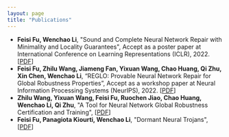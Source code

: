 ```yaml
---
layout: page
title: "Publications"
---
```


* **Feisi Fu, Wenchao Li**, "Sound and Complete Neural Network Repair with Minimality and Locality Guarantees", Accept as a poster paper at International Conference on Learning Representations (ICLR), 2022. [<a href="https://arxiv.org/abs/2110.07682" target="_blank">PDF</a>]
* **Feisi Fu, Zhilu Wang, Jiameng Fan, Yixuan Wang, Chao Huang, Qi Zhu, Xin Chen, Wenchao Li**, “REGLO: Provable Neural Network Repair for Global Robustness Properties”, Accept as a workshop paper at Neural Information Processing Systems (NeurIPS), 2022. [<a href="https://openreview.net/pdf?id=FRTXdodwsoA" target="_blank">PDF</a>]
* **Zhilu Wang, Yixuan Wang, Feisi Fu, Ruochen Jiao, Chao Huang, Wenchao Li, Qi Zhu**, "A Tool for Neural Network Global Robustness Certification and Training", [<a href="https://arxiv.org/abs/2208.07289" target="_blank">PDF</a>]
* **Feisi Fu, Panagiota Kiourti, Wenchao Li**, "Dormant Neural Trojans", [<a href="https://arxiv.org/abs/2211.01808" target="_blank">PDF</a>]


